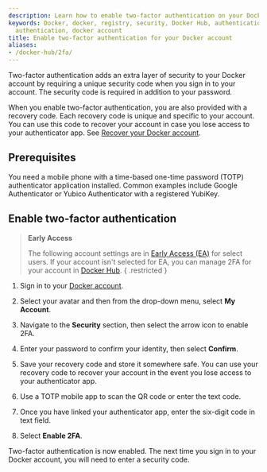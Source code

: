 ```yaml
---
description: Learn how to enable two-factor authentication on your Docker account.
keywords: Docker, docker, registry, security, Docker Hub, authentication, two-factor
  authentication, docker account
title: Enable two-factor authentication for your Docker account
aliases:
- /docker-hub/2fa/
---
```


Two-factor authentication adds an extra layer of security to your Docker
account by requiring a unique security code when you sign in to your account. The
security code is required in addition to your password.

When you enable two-factor authentication, you are also provided with a recovery
code. Each recovery code is unique and specific to your account. You can use
this code to recover your account in case you lose access to your authenticator
app. See [Recover your Docker account](recover-hub-account/).


## Prerequisites

You need a mobile phone with a time-based one-time password (TOTP) authenticator
application installed. Common examples include Google Authenticator or Yubico
Authenticator with a registered YubiKey.

## Enable two-factor authentication

> **Early Access**
>
> The following account settings are in [Early Access (EA)](/release-lifecycle/#early-access-ea) for select users. If your account isn't selected for EA,
> you can manage 2FA for your account in [Docker Hub](https://hub.docker.com/settings/security).
{ .restricted }

1. Sign in to your [Docker account](https://app.docker.com/login).
2. Select your avatar and then from the drop-down menu, select **My Account**.
3. Navigate to the **Security** section, then select the arrow icon to enable 2FA.
4. Enter your password to confirm your identity, then select **Confirm**.
5. Save your recovery code and store it somewhere safe.
    You can use your recovery code to recover your account in the event you lose access to your authenticator app.

6. Use a TOTP mobile app to scan the QR code or enter the text code.
7. Once you have linked your authenticator app, enter the six-digit code in text field.
8. Select **Enable 2FA**.

Two-factor authentication is now enabled. The next time you sign
in to your Docker account, you will need to enter a security code.